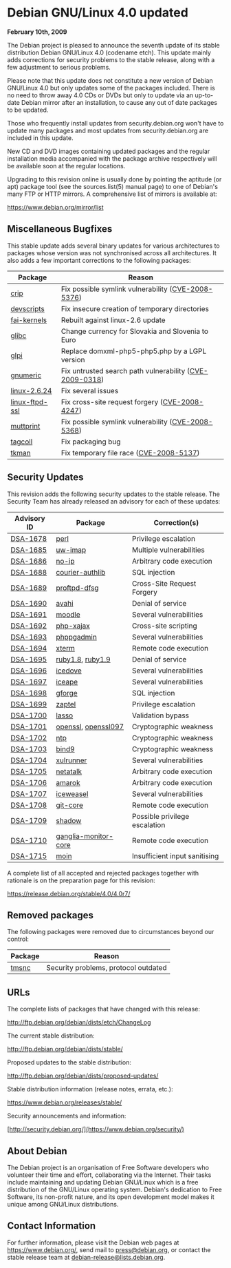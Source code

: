 
Debian GNU/Linux 4.0 updated
============================


**February 10th, 2009**


The Debian project is pleased to announce the seventh update of its
stable distribution Debian GNU/Linux 4.0 (codename etch). This update
mainly adds corrections for security problems to the stable release,
along with a few adjustment to serious problems.


Please note that this update does not constitute a new version of Debian
GNU/Linux 4.0 but only updates some of the packages included. There is
no need to throw away 4.0 CDs or DVDs but only to update via an up-to-date
Debian mirror after an installation, to cause any out of date packages to
be updated.


Those who frequently install updates from security.debian.org won't have
to update many packages and most updates from security.debian.org are
included in this update.


New CD and DVD images containing updated packages and the regular
installation media accompanied with the package archive respectively
will be available soon at the regular locations.


Upgrading to this revision online is usually done by pointing the
aptitude (or apt) package tool (see the sources.list(5) manual page) to
one of Debian's many FTP or HTTP mirrors. A comprehensive list of
mirrors is available at:



<https://www.debian.org/mirror/list>

Miscellaneous Bugfixes
----------------------


This stable update adds several binary updates for various architectures
to packages whose version was not synchronised across all architectures.
It also adds a few important corrections to the following packages:




| Package | Reason |
| --- | --- |
| [crip](https://packages.debian.org/src:crip) | Fix possible symlink vulnerability ([CVE-2008-5376](https://cve.mitre.org/cgi-bin/cvename.cgi?name=CVE-2008-5376)) |
| [devscripts](https://packages.debian.org/src:devscripts) | Fix insecure creation of temporary directories |
| [fai-kernels](https://packages.debian.org/src:fai-kernels) | Rebuilt against linux-2.6 update |
| [glibc](https://packages.debian.org/src:glibc) | Change currency for Slovakia and Slovenia to Euro |
| [glpi](https://packages.debian.org/src:glpi) | Replace domxml-php5-php5.php by a LGPL version |
| [gnumeric](https://packages.debian.org/src:gnumeric) | Fix untrusted search path vulnerability ([CVE-2009-0318](https://cve.mitre.org/cgi-bin/cvename.cgi?name=CVE-2009-0318)) |
| [linux-2.6.24](https://packages.debian.org/src:linux-2.6.24) | Fix several issues |
| [linux-ftpd-ssl](https://packages.debian.org/src:linux-ftpd-ssl) | Fix cross-site request forgery ([CVE-2008-4247](https://cve.mitre.org/cgi-bin/cvename.cgi?name=CVE-2008-4247)) |
| [muttprint](https://packages.debian.org/src:muttprint) | Fix possible symlink vulnerability ([CVE-2008-5368](https://cve.mitre.org/cgi-bin/cvename.cgi?name=CVE-2008-5368)) |
| [tagcoll](https://packages.debian.org/src:tagcoll) | Fix packaging bug |
| [tkman](https://packages.debian.org/src:tkman) | Fix temporary file race ([CVE-2008-5137](https://cve.mitre.org/cgi-bin/cvename.cgi?name=CVE-2008-5137)) |


Security Updates
----------------


This revision adds the following security updates to the stable release.
The Security Team has already released an advisory for each of these
updates:




| Advisory ID | Package | Correction(s) |
| --- | --- | --- |
| [DSA-1678](https://www.debian.org/security/2008/dsa-1678) | [perl](https://packages.debian.org/src:perl) | Privilege escalation |
| [DSA-1685](https://www.debian.org/security/2008/dsa-1685) | [uw-imap](https://packages.debian.org/src:uw-imap) | Multiple vulnerabilities |
| [DSA-1686](https://www.debian.org/security/2008/dsa-1686) | [no-ip](https://packages.debian.org/src:no-ip) | Arbitrary code execution |
| [DSA-1688](https://www.debian.org/security/2008/dsa-1688) | [courier-authlib](https://packages.debian.org/src:courier-authlib) | SQL injection |
| [DSA-1689](https://www.debian.org/security/2008/dsa-1689) | [proftpd-dfsg](https://packages.debian.org/src:proftpd-dfsg) | Cross-Site Request Forgery |
| [DSA-1690](https://www.debian.org/security/2008/dsa-1690) | [avahi](https://packages.debian.org/src:avahi) | Denial of service |
| [DSA-1691](https://www.debian.org/security/2008/dsa-1691) | [moodle](https://packages.debian.org/src:moodle) | Several vulnerabilities |
| [DSA-1692](https://www.debian.org/security/2008/dsa-1692) | [php-xajax](https://packages.debian.org/src:php-xajax) | Cross-site scripting |
| [DSA-1693](https://www.debian.org/security/2008/dsa-1693) | [phppgadmin](https://packages.debian.org/src:phppgadmin) | Several vulnerabilities |
| [DSA-1694](https://www.debian.org/security/2008/dsa-1694) | [xterm](https://packages.debian.org/src:xterm) | Remote code execution |
| [DSA-1695](https://www.debian.org/security/2008/dsa-1695) | [ruby1.8](https://packages.debian.org/src:ruby1.8), [ruby1.9](https://packages.debian.org/src:ruby1.9) | Denial of service |
| [DSA-1696](https://www.debian.org/security/2008/dsa-1696) | [icedove](https://packages.debian.org/src:icedove) | Several vulnerabilities |
| [DSA-1697](https://www.debian.org/security/2008/dsa-1697) | [iceape](https://packages.debian.org/src:iceape) | Several vulnerabilities |
| [DSA-1698](https://www.debian.org/security/2008/dsa-1698) | [gforge](https://packages.debian.org/src:gforge) | SQL injection |
| [DSA-1699](https://www.debian.org/security/2008/dsa-1699) | [zaptel](https://packages.debian.org/src:zaptel) | Privilege escalation |
| [DSA-1700](https://www.debian.org/security/2008/dsa-1700) | [lasso](https://packages.debian.org/src:lasso) | Validation bypass |
| [DSA-1701](https://www.debian.org/security/2008/dsa-1701) | [openssl](https://packages.debian.org/src:openssl), [openssl097](https://packages.debian.org/src:openssl097) | Cryptographic weakness |
| [DSA-1702](https://www.debian.org/security/2008/dsa-1702) | [ntp](https://packages.debian.org/src:ntp) | Cryptographic weakness |
| [DSA-1703](https://www.debian.org/security/2008/dsa-1703) | [bind9](https://packages.debian.org/src:bind9) | Cryptographic weakness |
| [DSA-1704](https://www.debian.org/security/2008/dsa-1704) | [xulrunner](https://packages.debian.org/src:xulrunner) | Several vulnerabilities |
| [DSA-1705](https://www.debian.org/security/2008/dsa-1705) | [netatalk](https://packages.debian.org/src:netatalk) | Arbitrary code execution |
| [DSA-1706](https://www.debian.org/security/2008/dsa-1706) | [amarok](https://packages.debian.org/src:amarok) | Arbitrary code execution |
| [DSA-1707](https://www.debian.org/security/2008/dsa-1707) | [iceweasel](https://packages.debian.org/src:iceweasel) | Several vulnerabilities |
| [DSA-1708](https://www.debian.org/security/2008/dsa-1708) | [git-core](https://packages.debian.org/src:git-core) | Remote code execution |
| [DSA-1709](https://www.debian.org/security/2008/dsa-1709) | [shadow](https://packages.debian.org/src:shadow) | Possible privilege escalation |
| [DSA-1710](https://www.debian.org/security/2008/dsa-1710) | [ganglia-monitor-core](https://packages.debian.org/src:ganglia-monitor-core) | Remote code execution |
| [DSA-1715](https://www.debian.org/security/2008/dsa-1715) | [moin](https://packages.debian.org/src:moin) | Insufficient input sanitising |


A complete list of all accepted and rejected packages together with
rationale is on the preparation page for this revision:



<https://release.debian.org/stable/4.0/4.0r7/>

Removed packages
----------------


The following packages were removed due to circumstances beyond our control:




| Package | Reason |
| --- | --- |
| [tmsnc](https://packages.debian.org/src:tmsnc) | Security problems, protocol outdated |


URLs
----


The complete lists of packages that have changed with this
release:



<http://ftp.debian.org/debian/dists/etch/ChangeLog>

The current stable distribution:



<http://ftp.debian.org/debian/dists/stable/>

Proposed updates to the stable distribution:



<http://ftp.debian.org/debian/dists/proposed-updates/>

Stable distribution information (release notes, errata, etc.):



<https://www.debian.org/releases/stable/>

Security announcements and information:



[http://security.debian.org/](https://www.debian.org/security/)

About Debian
------------


The Debian project is an organisation of Free Software developers who
volunteer their time and effort, collaborating via the Internet.
Their tasks include maintaining and updating Debian GNU/Linux which is
a free distribution of the GNU/Linux operating system. Debian's
dedication to Free Software, its non-profit nature, and its open
development model makes it unique among GNU/Linux distributions.


Contact Information
-------------------


For further information, please visit the Debian web pages at
<https://www.debian.org/>, send mail to
<press@debian.org>, or contact the stable release team at
<debian-release@lists.debian.org>.



